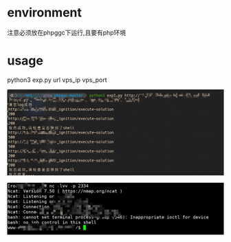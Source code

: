 # environment
注意必须放在phpggc下运行,且要有php环境

# usage
python3 exp.py url vps_ip vps_port

![Snipaste_2021-04-10_09-40-45](./Snipaste_2021-04-10_09-40-45.jpg)



![Snipaste_2021-04-10_09-43-48](./Snipaste_2021-04-10_09-43-48.jpg)